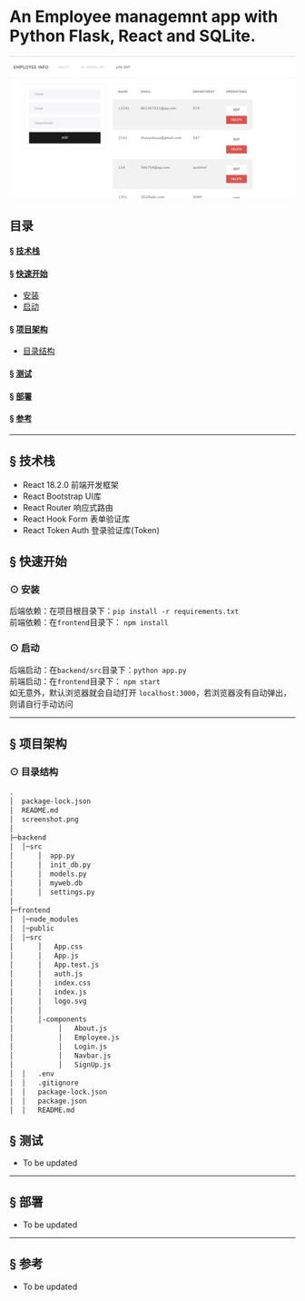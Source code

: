 # An Employee managemnt app with Python Flask, React and SQLite.

![](./screenshot.png)

## 目录
#### &sect; [技术栈](#features)
#### &sect; [快速开始](#getting-started)
  * [安装](#installation)
  * [启动](#start)

#### &sect; [项目架构](#architecture)
  * [目录结构](#tree)
  
#### &sect; [测试](#testing)  
#### &sect; [部署](#deployment)
#### &sect; [参考](#reference)

****

## <a name="features">&sect; 技术栈</a>

* React 18.2.0 前端开发框架
* React Bootstrap UI库
* React Router 响应式路由
* React Hook Form 表单验证库
* React Token Auth 登录验证库(Token)

## <a name="getting-started">&sect; 快速开始</a>

### <a name="installation">⊙ 安装</a>

后端依赖：在项目根目录下：`pip install -r requirements.txt`  
前端依赖：在`frontend`目录下： `npm install`

### <a name="start">⊙ 启动</a>
后端启动：在`backend/src`目录下：`python app.py`  
前端启动：在`frontend`目录下： `npm start`  
如无意外，默认浏览器就会自动打开 `localhost:3000`，若浏览器没有自动弹出，则请自行手动访问  

***

## <a name="architecture">&sect; 项目架构</a>
### <a name="tree">⊙ 目录结构</a>
```
.
│  package-lock.json
│  README.md
│  screenshot.png
│  
├─backend 
│  │─src
│      │  app.py
│      │  init_db.py
│      │  models.py
│      │  myweb.db
│      │  settings.py
│              
├─frontend
│  │─node_modules 
│  │─public  
│  │─src
│      │   App.css
│      │   App.js
│      │   App.test.js
│      │   auth.js
│      │   index.css
│      │   index.js
│      │   logo.svg
│      │
│      │-components
│           │   About.js
│           │   Employee.js
│           │   Login.js
│           │   Navbar.js
│           │   SignUp.js
│  │   .env
│  │   .gitignore
│  │   package-lock.json
│  │   package.json
│  │   README.md
```
## <a name="testing">&sect; 测试</a>
* To be updated  

***

## <a name="deployment">&sect; 部署</a>
* To be updated  

***

## <a name="reference">&sect; 参考</a>
* To be updated
